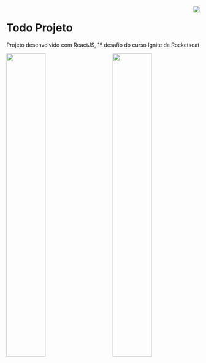 <img align="right" src="https://gist.githubusercontent.com/PatrickDevSantos/1d88571fc5c57f37f5743589106aaece/raw/3411fbbcdcbf1e014f0cb78e8043443b630caad4/todo-project-logo.svg" />
<h1 align="left">Todo Projeto</h1>
<p>Projeto desenvolvido com ReactJS, 1º desafio do curso Ignite da Rocketseat</p>
<img align="left" width="45%" src="https://user-images.githubusercontent.com/105234877/180899608-aa01b7ef-29cd-4062-9cf3-07aafcf882b5.png" />
<img align="right" width="45%" src="https://user-images.githubusercontent.com/105234877/180899490-a8e2c547-6bdd-4024-8779-90414d36c4c7.png" />
